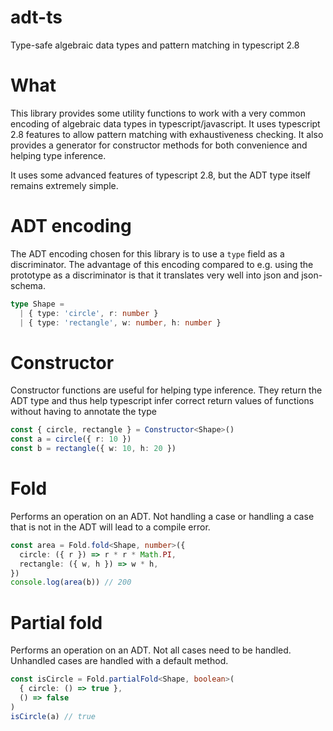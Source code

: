 # adt-ts
Type-safe algebraic data types and pattern matching in typescript 2.8

# What

This library provides some utility functions to work with a very common encoding of algebraic data types in
typescript/javascript. It uses typescript 2.8 features to allow pattern matching with exhaustiveness checking. It also
provides a generator for constructor methods for both convenience and helping type inference.

It uses some advanced features of typescript 2.8, but the ADT type itself remains extremely simple.

# ADT encoding

The ADT encoding chosen for this library is to use a `type` field as a discriminator. The advantage of this encoding compared
to e.g. using the prototype as a discriminator is that it translates very well into json and json-schema.

```typescript
type Shape =
  | { type: 'circle', r: number }
  | { type: 'rectangle', w: number, h: number }
```

# Constructor

Constructor functions are useful for helping type inference. They return the ADT type and thus help typescript infer correct
return values of functions without having to annotate the type

```typescript
const { circle, rectangle } = Constructor<Shape>()
const a = circle({ r: 10 })
const b = rectangle({ w: 10, h: 20 }) 
```

# Fold

Performs an operation on an ADT. Not handling a case or handling a case that is not in the ADT will lead to a compile error.

```typescript
const area = Fold.fold<Shape, number>({
  circle: ({ r }) => r * r * Math.PI,
  rectangle: ({ w, h }) => w * h,
})
console.log(area(b)) // 200
```

# Partial fold

Performs an operation on an ADT. Not all cases need to be handled. Unhandled cases are handled with a default method.

```typescript
const isCircle = Fold.partialFold<Shape, boolean>(
  { circle: () => true },
  () => false
)
isCircle(a) // true
```

